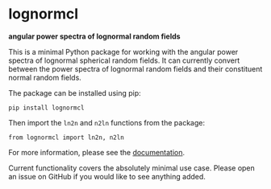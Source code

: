 
lognormcl
=========

**angular power spectra of lognormal random fields**

This is a minimal Python package for working with the angular power spectra of
lognormal spherical random fields.  It can currently convert between the power
spectra of lognormal random fields and their constituent normal random fields.

The package can be installed using pip:

    pip install lognormcl

Then import the `ln2n` and `n2ln` functions from the package:

    from lognormcl import ln2n, n2ln

For more information, please see the [documentation].

Current functionality covers the absolutely minimal use case.  Please open an
issue on GitHub if you would like to see anything added.

[documentation]: https://cltools.readthedocs.io/lognormcl/
